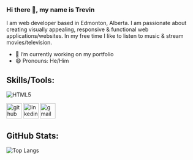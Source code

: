 ### Hi there 👋, my name is Trevin
I am web developer based in Edmonton, Alberta. I am passionate about creating visually appealing, responsive & functional web applications/websites. In my free time I like to listen to music & stream movies/television. 

- 🔭 I’m currently working on my portfolio 
- 😄 Pronouns: He/Him 

## Skills/Tools: 
![HTML5](https://img.shields.io/badge/html5-%23E34F26.svg?style=for-the-badge&logo=html5&logoColor=white)

[<img src='https://cdn.jsdelivr.net/npm/simple-icons@3.0.1/icons/github.svg' alt='github' height='40'>](https://github.com/trevinshu)  [<img src='https://cdn.jsdelivr.net/npm/simple-icons@3.0.1/icons/linkedin.svg' alt='linkedin' height='40'>](https://www.linkedin.com/in/trevin-shu/)  [<img src='https://cdn.jsdelivr.net/npm/simple-icons@3.0.1/icons/gmail.svg' alt='gmail' height='40'>](trevinshu2008@gmail.com)  

## GitHub Stats: 

![Top Langs](https://github-readme-stats.vercel.app/api/top-langs/?username=trevinshu)
